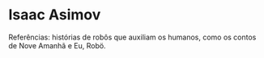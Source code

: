 # Isaac Asimov

Referências: histórias de robôs que auxiliam os humanos, como os contos de Nove Amanhã e Eu, Robö.
